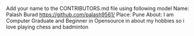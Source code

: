 Add your name to the CONTRIBUTORS.md file using following model
Name: Palash Burad https://github.com/palash9561/
Place: Pune
About: I am Computer Graduate and Beginner in Opensource in
       about my hobbies so i love playing chess and badminton
